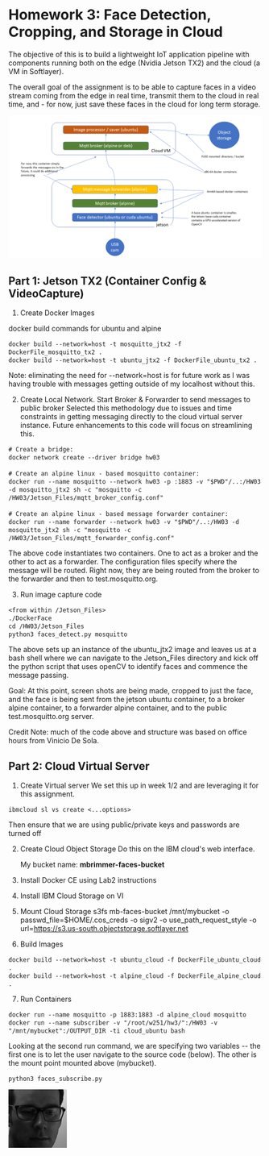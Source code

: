 # Homework 3: Face Detection, Cropping, and Storage in Cloud
The objective of this is to build a lightweight IoT application pipeline with components running both on the edge (Nvidia Jetson TX2) and the cloud (a VM in Softlayer).

The overall goal of the assignment is to be able to capture faces in a video stream coming from the edge in real time, transmit them to the cloud in real time, and - for now, just save these faces in the cloud for long term storage.

![Structure](https://raw.githubusercontent.com/mbrimmer/w251/master/hw3/StructureHW03.png)

## Part 1: Jetson TX2 (Container Config & VideoCapture)
1. Create Docker Images

docker build commands for ubuntu and alpine
```
docker build --network=host -t mosquitto_jtx2 -f DockerFile_mosquitto_tx2 .
docker build --network=host -t ubuntu_jtx2 -f DockerFile_ubuntu_tx2 .
```
Note: eliminating the need for --network=host is for future work as I was having trouble with messages getting outside of my localhost without this.

2. Create Local Network. Start Broker & Forwarder to send messages to public broker
Selected this methodology due to issues and time constraints in getting messaging directly to the cloud virtual server instance. Future enhancements to this code will focus on streamlining this.

```
# Create a bridge:
docker network create --driver bridge hw03

# Create an alpine linux - based mosquitto container:
docker run --name mosquitto --network hw03 -p :1883 -v "$PWD"/..:/HW03 -d mosquitto_jtx2 sh -c "mosquitto -c /HW03/Jetson_Files/mqtt_broker_config.conf"

# Create an alpine linux - based message forwarder container:
docker run --name forwarder --network hw03 -v "$PWD"/..:/HW03 -d mosquitto_jtx2 sh -c "mosquitto -c /HW03/Jetson_Files/mqtt_forwarder_config.conf"
```
The above code instantiates two containers. One to act as a broker and the other to act as a forwarder. The configuration files specify where the message will be routed. Right now, they are being routed from the broker to the forwarder and then to test.mosquitto.org.

3. Run image capture code
```
<from within /Jetson_Files>
./DockerFace
cd /HW03/Jetson_Files
python3 faces_detect.py mosquitto
```
The above sets up an instance of the ubuntu_jtx2 image and leaves us at a bash shell where we can navigate to the Jetson_Files directory and kick off the python script that uses openCV to identify faces and commence the message passing.

Goal: At this point, screen shots are being made, cropped to just the face, and the face is being sent from the jetson ubuntu container, to a broker alpine container, to a forwarder alpine container, and to the public test.mosquitto.org server.

Credit Note: much of the code above and structure was based on office hours from Vinicio De Sola.

## Part 2: Cloud Virtual Server
1. Create Virtual server
We set this up in week 1/2 and are leveraging it for this assignment.
```
ibmcloud sl vs create <...options>
```
Then ensure that we are using public/private keys and passwords are turned off

2. Create Cloud Object Storage
Do this on the IBM cloud's web interface. <p>
My bucket name: **mbrimmer-faces-bucket**

3. Install Docker CE using Lab2 instructions

4. Install IBM Cloud Storage on VI


5. Mount Cloud Storage
s3fs mb-faces-bucket /mnt/mybucket -o passwd_file=$HOME/.cos_creds -o sigv2 -o use_path_request_style -o url=https://s3.us-south.objectstorage.softlayer.net

6. Build Images
```
docker build --network=host -t ubuntu_cloud -f DockerFile_ubuntu_cloud .
docker build --network=host -t alpine_cloud -f DockerFile_alpine_cloud .
```
7. Run Containers
```
docker run --name mosquitto -p 1883:1883 -d alpine_cloud mosquitto
docker run --name subscriber -v "/root/w251/hw3/":/HW03 -v "/mnt/mybucket":/OUTPUT_DIR -ti cloud_ubuntu bash
```
Looking at the second run command, we are specifying two variables -- the first one is to let the user navigate to the source code (below). The other is the mount point mounted above (mybucket).

```
python3 faces_subscribe.py
```

![Image_Example](https://raw.githubusercontent.com/mbrimmer/w251/master/hw3/Faces/face-13.png)

